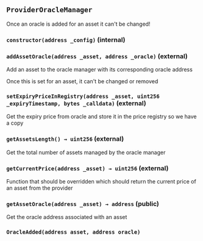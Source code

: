 ## `ProviderOracleManager`

Once an oracle is added for an asset it can't be changed!




### `constructor(address _config)` (internal)





### `addAssetOracle(address _asset, address _oracle)` (external)

Add an asset to the oracle manager with its corresponding oracle address


Once this is set for an asset, it can't be changed or removed


### `setExpiryPriceInRegistry(address _asset, uint256 _expiryTimestamp, bytes _calldata)` (external)

Get the expiry price from oracle and store it in the price registry so we have a copy




### `getAssetsLength() → uint256` (external)

Get the total number of assets managed by the oracle manager




### `getCurrentPrice(address _asset) → uint256` (external)

Function that should be overridden which should return the current price of an asset from the provider




### `getAssetOracle(address _asset) → address` (public)

Get the oracle address associated with an asset





### `OracleAdded(address asset, address oracle)`





